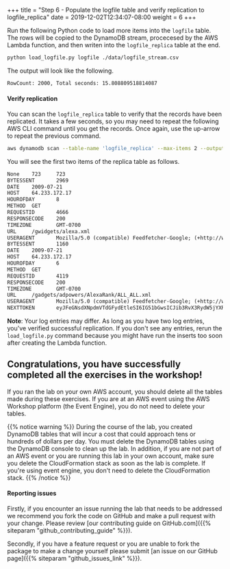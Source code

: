 +++
title = "Step 6 - Populate the logfile table and verify replication to logfile_replica"
date = 2019-12-02T12:34:07-08:00
weight = 6
+++

Run the following Python code to load more items into the `logfile` table. The rows will be copied to the DynamoDB stream, procecesed by the AWS Lambda function, and then writen into the `logfile_replica` table at the end.

```bash
python load_logfile.py logfile ./data/logfile_stream.csv
```

The output will look like the following.

```txt
RowCount: 2000, Total seconds: 15.808809518814087
```

#### Verify replication

You can scan the `logfile_replica` table to verify that the records have been replicated. It takes a few seconds, so you may need to repeat the following AWS CLI command until you get the records. Once again, use the up-arrow to repeat the previous command.

```bash
aws dynamodb scan --table-name 'logfile_replica' --max-items 2 --output text
```

You will see the first two items of the replica table as follows.

```txt
None    723     723
BYTESSENT       2969
DATE    2009-07-21
HOST    64.233.172.17
HOUROFDAY       8
METHOD  GET
REQUESTID       4666
RESPONSECODE    200
TIMEZONE        GMT-0700
URL     /gwidgets/alexa.xml
USERAGENT       Mozilla/5.0 (compatible) Feedfetcher-Google; (+http://www.google.com/feedfetcher.html)
BYTESSENT       1160
DATE    2009-07-21
HOST    64.233.172.17
HOUROFDAY       6
METHOD  GET
REQUESTID       4119
RESPONSECODE    200
TIMEZONE        GMT-0700
URL     /gadgets/adpowers/AlexaRank/ALL_ALL.xml
USERAGENT       Mozilla/5.0 (compatible) Feedfetcher-Google; (+http://www.google.com/feedfetcher.html)
NEXTTOKEN       eyJFeGNsdXNpdmVTdGFydEtleSI6IG51bGwsICJib3RvX3RydW5jYXRlX2Ftb3VudCI6IDJ9
```

**Note**: Your log entries may differ. As long as you have two log entries, you've verified successful replication. If you don't see any entries, rerun the `load_logfile.py` command because you might have run the inserts too soon after creating the Lambda function.

## Congratulations, you have successfully completed all the exercises in the workshop!

If you ran the lab on your own AWS account, you should delete all the tables made during these exercises. If you are at an AWS event using the AWS Workshop platform (the Event Engine), you do not need to delete your tables.

{{% notice warning %}}
During the course of the lab, you created DynamoDB tables that will incur a cost that could approach tens or hundreds of dollars per day. You must delete the DynamoDB tables using the DynamoDB console to clean up the lab. In addition, if you are not part of an AWS event or you are running this lab in your own account, make sure you delete the CloudFormation stack as soon as the lab is complete. If you're using event engine, you don't need to delete the CloudFormation stack.
{{% /notice %}}

#### Reporting issues

Firstly, if you encounter an issue running the lab that needs to be addressed we recommend you fork the code on GitHub and make a pull request with your change. Please review [our contributing guide on GitHub.com]({{% siteparam "github_contributing_guide" %}}).

Secondly, if you have a feature request or you are unable to fork the package to make a change yourself please submit [an issue on our GitHub page]({{% siteparam "github_issues_link" %}}).
